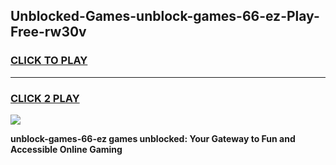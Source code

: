 
## Unblocked-Games-unblock-games-66-ez-Play-Free-rw30v
<h3>
<a href="https://premium76.site?title=unblock-games-66-ez&ref=18A1">CLICK TO PLAY</a></h3>
<hr>

<h3>
<a href="https://premium76.site?title=unblock-games-66-ez&ref=18A1">CLICK 2 PLAY</a>
  
</h3>

<a href="https://premium76.site?title=unblock-games-66-ez&ref=18A1"><img src="https://clearcache.store/games.png"></a>


**unblock-games-66-ez games unblocked: Your Gateway to Fun and Accessible Online Gaming**
